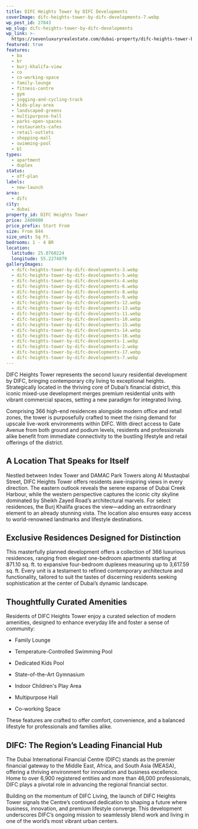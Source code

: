 ```yaml
---
title: DIFC Heights Tower by DIFC Developments
coverImage: difc-heights-tower-by-difc-developments-7.webp
wp_post_id: 27843
wp_slug: difc-heights-tower-by-difc-developments
wp_link: >-
  https://sevenluxuryrealestate.com/dubai-property/difc-heights-tower-by-difc-developments/
featured: true
features:
  - ba
  - br
  - burj-khalifa-view
  - co
  - co-working-space
  - family-lounge
  - fitness-centre
  - gym
  - jogging-and-cycling-track
  - kids-play-area
  - landscaped-greens
  - multipurpose-hall
  - parks-open-spaces
  - restaurants-cafes
  - retail-outlets
  - shopping-mall
  - swimming-pool
  - bl
types:
  - apartment
  - duplex
status:
  - off-plan
labels:
  - new-launch
area:
  - difc
city:
  - dubai
property_id: DIFC Heights Tower
price: 2400000
price_prefix: Start From
size: From 844
size_unit: Sq Ft.
bedrooms: 1 - 4 BR
location:
  latitude: 25.0760224
  longitude: 55.2274879
galleryImages:
  - difc-heights-tower-by-difc-developments-3.webp
  - difc-heights-tower-by-difc-developments-5.webp
  - difc-heights-tower-by-difc-developments-4.webp
  - difc-heights-tower-by-difc-developments-6.webp
  - difc-heights-tower-by-difc-developments-8.webp
  - difc-heights-tower-by-difc-developments-9.webp
  - difc-heights-tower-by-difc-developments-12.webp
  - difc-heights-tower-by-difc-developments-13.webp
  - difc-heights-tower-by-difc-developments-11.webp
  - difc-heights-tower-by-difc-developments-10.webp
  - difc-heights-tower-by-difc-developments-15.webp
  - difc-heights-tower-by-difc-developments-14.webp
  - difc-heights-tower-by-difc-developments-16.webp
  - difc-heights-tower-by-difc-developments-1.webp
  - difc-heights-tower-by-difc-developments-2.webp
  - difc-heights-tower-by-difc-developments-17.webp
  - difc-heights-tower-by-difc-developments-7.webp
---
```


DIFC Heights Tower represents the second luxury residential development by DIFC, bringing contemporary city living to exceptional heights. Strategically located in the thriving core of Dubai’s financial district, this iconic mixed-use development merges premium residential units with vibrant commercial spaces, setting a new paradigm for integrated living.

Comprising 366 high-end residences alongside modern office and retail zones, the tower is purposefully crafted to meet the rising demand for upscale live-work environments within DIFC. With direct access to Gate Avenue from both ground and podium levels, residents and professionals alike benefit from immediate connectivity to the bustling lifestyle and retail offerings of the district.

## **A Location That Speaks for Itself**

Nestled between Index Tower and DAMAC Park Towers along Al Mustaqbal Street, DIFC Heights Tower offers residents awe-inspiring views in every direction. The eastern outlook reveals the serene expanse of Dubai Creek Harbour, while the western perspective captures the iconic city skyline dominated by Sheikh Zayed Road’s architectural marvels. For select residences, the Burj Khalifa graces the view—adding an extraordinary element to an already stunning vista. The location also ensures easy access to world-renowned landmarks and lifestyle destinations.

## **Exclusive Residences Designed for Distinction**

This masterfully planned development offers a collection of 366 luxurious residences, ranging from elegant one-bedroom apartments starting at 871.10 sq. ft. to expansive four-bedroom duplexes measuring up to 3,617.59 sq. ft. Every unit is a testament to refined contemporary architecture and functionality, tailored to suit the tastes of discerning residents seeking sophistication at the center of Dubai’s dynamic landscape.

## **Thoughtfully Curated Amenities**

Residents of DIFC Heights Tower enjoy a curated selection of modern amenities, designed to enhance everyday life and foster a sense of community:

- Family Lounge

- Temperature-Controlled Swimming Pool

- Dedicated Kids Pool

- State-of-the-Art Gymnasium

- Indoor Children's Play Area

- Multipurpose Hall

- Co-working Space

These features are crafted to offer comfort, convenience, and a balanced lifestyle for professionals and families alike.

## **DIFC: The Region’s Leading Financial Hub**

The Dubai International Financial Centre (DIFC) stands as the premier financial gateway to the Middle East, Africa, and South Asia (MEASA), offering a thriving environment for innovation and business excellence. Home to over 6,900 registered entities and more than 46,000 professionals, DIFC plays a pivotal role in advancing the regional financial sector.

Building on the momentum of DIFC Living, the launch of DIFC Heights Tower signals the Centre’s continued dedication to shaping a future where business, innovation, and premium lifestyle converge. This development underscores DIFC’s ongoing mission to seamlessly blend work and living in one of the world’s most vibrant urban centers.
